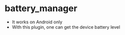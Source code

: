 # battery_manager
- It works on Android only 
- With this plugin, one can get the device battery level
    